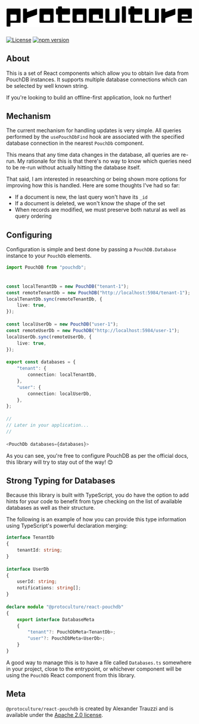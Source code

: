# ![protoculture](protoculture.png)

[![License](https://img.shields.io/badge/License-Apache%202.0-blue.svg)](https://opensource.org/licenses/Apache-2.0)
[![npm version](https://badge.fury.io/js/protoculture.svg)](https://badge.fury.io/js/protoculture/react-pouchdb)

## About
This is a set of React components which allow you to obtain live data from PouchDB instances. It supports multiple database connections which can be selected by well known string.

If you're looking to build an offline-first application, look no further!

## Mechanism
The current mechanism for handling updates is very simple. All queries performed by the `usePouchDbFind` hook are associated with the specified database connection in the nearest `PouchDb` component.

This means that any time data changes in the database, all queries are re-run. My rationale for this is that there's no way to know which queries need to be re-run without actually hitting the database itself.

That said, I am interested in researching or being shown more options for improving how this is handled.  Here are some thoughts I've had so far:

 - If a document is new, the last query won't have its `_id`
 - If a document is deleted, we won't know the shape of the set
 - When records are modified, we must preserve both natural as well as query ordering 

## Configuring
Configuration is simple and best done by passing a `PouchDB.Database` instance to your `PouchDb` elements.

```typescript
import PouchDB from "pouchdb";


const localTenantDb = new PouchDB("tenant-1");
const remoteTenantDb = new PouchDB("http://localhost:5984/tenant-1");
localTenantDb.sync(remoteTenantDb, {
    live: true,
});

const localUserDb = new PouchDB("user-1");
const remoteUserDb = new PouchDB("http://localhost:5984/user-1");
localUserDb.sync(remoteUserDb, {
    live: true,
});

export const databases = {
    "tenant": {
        connection: localTenantDb,
    },
    "user": {
        connection: localUserDb,
    },
};

//
// Later in your application...
//

<PouchDb databases={databases}>
```

As you can see, you're free to configure PouchDB as per the official docs, this library will try to stay out of the way! 😊

## Strong Typing for Databases
Because this library is built with TypeScript, you do have the option to add hints for your code to benefit from type checking on the list of available databases as well as their structure.

The following is an example of how you can provide this type information using TypeScript's powerful declaration merging:

```typescript
interface TenantDb
{
    tenantId: string;
}

interface UserDb
{
    userId: string;
    notifications: string[];
}

declare module "@protoculture/react-pouchdb"
{
    export interface DatabaseMeta
    {
        "tenant"?: PouchDbMeta<TenantDb>;
        "user"?: PouchDbMeta<UserDb>;
    }
}
```

A good way to manage this is to have a file called `Databases.ts` somewhere in your project, close to the entrypoint, or whichever component will be using the `PouchDb` React component from this library.

## Meta

`@protoculture/react-pouchdb` is created by Alexander Trauzzi and is available under the [Apache 2.0 license](https://www.apache.org/licenses/LICENSE-2.0.html).
